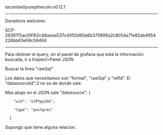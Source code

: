 tacombel/pumpthecoin:v0.12.1

-----------------------------------------------

Donations welcome:

SCP: 29397f5ac09162c48aeea537c4950d90a6b370899a2c8054a71e82ab4954228bb63e59c56464

-----------------------------------------------

Para obtener el query, en el panel de grafana que está la información buscada, ir a Inspect>Panel JSON

Buscar la linea "rawSql"

Los datos que necesitamos son "format", "rawSql" y "refId". El "datasourceId":2 no se de donde sale.

Mas abajo en el JSON sale
 "datasource": {

        "uid": "nJPYpy2Gk",

        "type": "postgres"

      }

Supongo que tiene alguna relacion.
